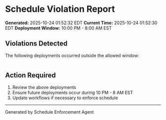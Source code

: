 # Schedule Violation Report

**Generated:** 2025-10-24 01:52:32 EDT
**Current Time:** 2025-10-24 01:52:30 EDT
**Deployment Window:** 10:00 PM - 8:00 AM EST

## Violations Detected

The following deployments occurred outside the allowed window:

```

```

## Action Required

1. Review the above deployments
2. Ensure future deployments occur during 10 PM - 8 AM EST
3. Update workflows if necessary to enforce schedule

---

Generated by Schedule Enforcement Agent
